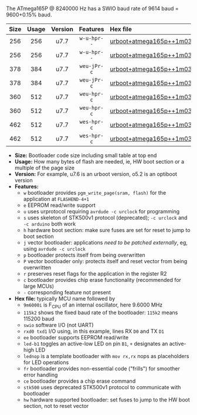 The ATmega165P @ 8240000 Hz has a SWIO baud rate of 9614 baud = 9600+0.15% baud.

|Size|Usage|Version|Features|Hex file|
|:-:|:-:|:-:|:-:|:--|
|256|256|u7.7|`w-u-hpr--`|[urboot+atmega165p++1m0300i++++1k2_swio_rxe0_txe1_led+b5_hw.hex](https://raw.githubusercontent.com/stefanrueger/urboot.hex/main/mcus/atmega165p/internal_oscillator/fint++1m0300_Hz/br++++1k2_bps/urboot+atmega165p++1m0300i++++1k2_swio_rxe0_txe1_led+b5_hw.hex)|
|256|256|u7.7|`w-u-hpr--`|[urboot+atmega165p++1m0300i++++1k2_swio_rxe0_txe1_lednop_hw.hex](https://raw.githubusercontent.com/stefanrueger/urboot.hex/main/mcus/atmega165p/internal_oscillator/fint++1m0300_Hz/br++++1k2_bps/urboot+atmega165p++1m0300i++++1k2_swio_rxe0_txe1_lednop_hw.hex)|
|378|384|u7.7|`weu-jPr-c`|[urboot+atmega165p++1m0300i++++1k2_swio_rxe0_txe1_ee_led+b5_fr_ce.hex](https://raw.githubusercontent.com/stefanrueger/urboot.hex/main/mcus/atmega165p/internal_oscillator/fint++1m0300_Hz/br++++1k2_bps/urboot+atmega165p++1m0300i++++1k2_swio_rxe0_txe1_ee_led+b5_fr_ce.hex)|
|378|384|u7.7|`weu-jPr-c`|[urboot+atmega165p++1m0300i++++1k2_swio_rxe0_txe1_ee_lednop_fr_ce.hex](https://raw.githubusercontent.com/stefanrueger/urboot.hex/main/mcus/atmega165p/internal_oscillator/fint++1m0300_Hz/br++++1k2_bps/urboot+atmega165p++1m0300i++++1k2_swio_rxe0_txe1_ee_lednop_fr_ce.hex)|
|360|512|u7.7|`weu-hpr-c`|[urboot+atmega165p++1m0300i++++1k2_swio_rxe0_txe1_ee_led+b5_fr_ce_hw.hex](https://raw.githubusercontent.com/stefanrueger/urboot.hex/main/mcus/atmega165p/internal_oscillator/fint++1m0300_Hz/br++++1k2_bps/urboot+atmega165p++1m0300i++++1k2_swio_rxe0_txe1_ee_led+b5_fr_ce_hw.hex)|
|360|512|u7.7|`weu-hpr-c`|[urboot+atmega165p++1m0300i++++1k2_swio_rxe0_txe1_ee_lednop_fr_ce_hw.hex](https://raw.githubusercontent.com/stefanrueger/urboot.hex/main/mcus/atmega165p/internal_oscillator/fint++1m0300_Hz/br++++1k2_bps/urboot+atmega165p++1m0300i++++1k2_swio_rxe0_txe1_ee_lednop_fr_ce_hw.hex)|
|462|512|u7.7|`wes-hpr-c`|[urboot+atmega165p++1m0300i++++1k2_swio_rxe0_txe1_ee_led+b5_fr_ce_stk500_hw.hex](https://raw.githubusercontent.com/stefanrueger/urboot.hex/main/mcus/atmega165p/internal_oscillator/fint++1m0300_Hz/br++++1k2_bps/urboot+atmega165p++1m0300i++++1k2_swio_rxe0_txe1_ee_led+b5_fr_ce_stk500_hw.hex)|
|462|512|u7.7|`wes-hpr-c`|[urboot+atmega165p++1m0300i++++1k2_swio_rxe0_txe1_ee_lednop_fr_ce_stk500_hw.hex](https://raw.githubusercontent.com/stefanrueger/urboot.hex/main/mcus/atmega165p/internal_oscillator/fint++1m0300_Hz/br++++1k2_bps/urboot+atmega165p++1m0300i++++1k2_swio_rxe0_txe1_ee_lednop_fr_ce_stk500_hw.hex)|

- **Size:** Bootloader code size including small table at top end
- **Usage:** How many bytes of flash are needed, ie, HW boot section or a multiple of the page size
- **Version:** For example, u7.6 is an urboot version, o5.2 is an optiboot version
- **Features:**
  + `w` bootloader provides `pgm_write_page(sram, flash)` for the application at `FLASHEND-4+1`
  + `e` EEPROM read/write support
  + `u` uses urprotocol requiring `avrdude -c urclock` for programming
  + `s` uses skeleton of STK500v1 protocol (deprecated); `-c urclock` and `-c arduino` both work
  + `h` hardware boot section: make sure fuses are set for reset to jump to boot section
  + `j` vector bootloader: applications *need to be patched externally*, eg, using `avrdude -c urclock`
  + `p` bootloader protects itself from being overwritten
  + `P` vector bootloader only: protects itself and reset vector from being overwritten
  + `r` preserves reset flags for the application in the register R2
  + `c` bootloader provides chip erase functionality (recommended for large MCUs)
  + `-` corresponding feature not present
- **Hex file:** typically MCU name followed by
  + `9m6000i` is F<sub>CPU</sub> of an internal oscillator, here 9.6000 MHz
  + `115k2` shows the fixed baud rate of the bootloader: `115k2` means 115200 baud
  + `swio` software I/O (not UART)
  + `rxd0 txd1` I/O using, in this example, lines RX `D0` and TX `D1`
  + `ee` bootloader supports EEPROM read/write
  + `led-b1` toggles an active-low LED on pin `B1`, `+` designates an active-high LED
  + `lednop` is a template bootloader with `mov rx,rx` nops as placeholders for LED operations
  + `fr` bootloader provides non-essential code ("frills") for smoother error handling
  + `ce` bootloader provides a chip erase command
  + `stk500` uses deprecated STK500v1 protocol to communicate with bootloader
  + `hw` hardware supported bootloader: set fuses to jump to the HW boot section, not to reset vector
